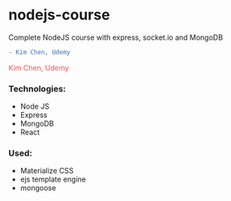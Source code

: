 # nodejs-course

Complete NodeJS course with express, socket.io and MongoDB
```diff
- Kim Chen, Udemy
```
<p style="color:#EB5352;">Kim Chen, Udemy</p>

### Technologies:
- Node JS
- Express
- MongoDB
- React

### Used:
- Materialize CSS
- ejs template engine
- mongoose
